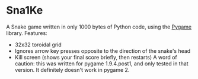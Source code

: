 # Sna1Ke
A Snake game written in only 1000 bytes of Python code, using the [Pygame](https://pygame.org) library.
Features:
 - 32x32 toroidal grid
 - Ignores arrow key presses opposite to the direction of the snake's head
 - Kill screen (shows your final score briefly, then restarts)
A word of caution: this was written for pygame 1.9.4.post1, and only tested in that version. It definitely doesn't work in pygame 2.
